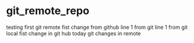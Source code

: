 # git_remote_repo
testing first git remote
fist change from github
line 1 from git
line 1 from git local
fist change in git hub today
git changes in remote

